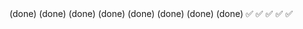 
 <!-- membuat telaah dan mengklasifikasian aduan (bareng) --> (done)
 
 <!-- jawab langsung --> (done)
 <!-- tim penangan membuat tindak lanjut kemudian bisa meneruskan  --> (done)

 <!-- verifikasi acc/tolak kepala bidnag --> (done)

 <!-- form aduan --> (done)
 <!-- tracking aduan --> (done)
 

 <!-- list riwayat aduan --> (done)
 <!-- verifikasi keplaa dinas  --> (done)
 
 <!-- tracking bagian admin di perbaiki -->✅
 <!-- detail aduan tambah history revisi (admin) -->✅
 <!-- rekap laporan  tanggal awal dan akhir -->  ✅
 <!-- reset password penggunaa -->✅
 <!-- profile -->✅
 


<!-- Catatan :
- Lanjutkan laporan ACC/refisi di kepala bidang✅
- Laporan rekap keseluruhan pengaduan✅
- di detail aduan lanjutkan ✅

1. Daftar aduan : Search belum bisa ✅
2. Tapdetail : Mediasi rk perlu( Tambahkan informasi kepala dinas atau foto opsional jika ada)  ✅
3. Crud hapus kategori, klasifikasi user's belum sesuai (kehapus paling atas) (✅)

4. Refisi 1x saja Yen uwis d refisi tim penanganan Ng user kepala bidang GK iso refisi neh hanya verifikasi saja ✅
5. Font nomer aduan jangan Bg tebal warna di tampilan daftar aduan samakan lainnya aja✅
6. Beri Keterangan e Ng kepala bidang pas centang teruskan kepala dinas/tidak centang langsung selesa  ✅i 
7. tampilan Daftar aduan di ukuran status ( proses, tolak, selesai) jangan besar dengan ukuran font field tabel di samakan✅
8. Di dashboard Grafik kasih keterangan jumlah arah atas dan agar bisa pertahun ✅
9. Font panduan kategori kasih keterangan misal bidang pencatatan penduduk berikan dibawahnya kalimatnya ✅
11. detail cetak ✅
10. upload photo✅

benahi : 
- validasi 16 NIK ✅
- tanggal penerimaan ng detail cetak rung wenehi kro typo kata identias✅
- ng tampilan admin, masyarakat seh teks e klasifikasi kro rung ono fitur geser samping n atas
- tampilan beranda tentang kanal pengaduan jawaban pertanyaan sekalian wenehi✅

tambahan : 
- ng daftar aduan tambahi tabel kategori aduan✅
- ng tampilan detail sg tk kirimi riq  ✅



hapus :
- ng detail ( tersampaikan hapus wae )  ✅
 bug :
- search ng users seh eror✅
-->


